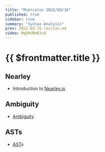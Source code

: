 ```yaml
---
title: "Miércoles 2022/03/16"
published: true
sidebar: true
summary: "Syntax Analysis"
prev: 2022-03-15-leccion.md
video: MqDHURm62vA
---
```


# {{ $frontmatter.title }}

## Nearley 

* Introduction to [Nearley.js](/temas/syntax-analysis/earley/nearley.html)

## Ambiguity 

* [Ambiguity](/temas/syntax-analysis/earley/ambiguity.html)

## ASTs

* [AST](/temas/syntax-analysis/ast.html)s

